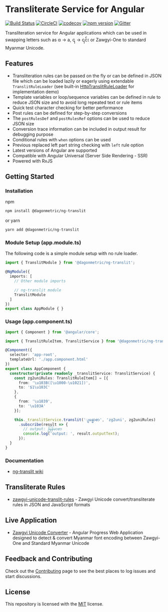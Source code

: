 # Transliterate Service for Angular

[![Build Status](https://dev.azure.com/DagonMetric/ng-translit/_apis/build/status/DagonMetric.ng-translit?branchName=master)](https://dev.azure.com/DagonMetric/ng-translit/_build/latest?definitionId=8&branchName=master)
[![CircleCI](https://circleci.com/gh/DagonMetric/ng-translit/tree/master.svg?style=svg)](https://circleci.com/gh/DagonMetric/ng-translit/tree/master)
[![codecov](https://codecov.io/gh/DagonMetric/ng-translit/branch/master/graph/badge.svg)](https://codecov.io/gh/DagonMetric/ng-translit)
[![npm version](https://img.shields.io/npm/v/@dagonmetric/ng-translit.svg)](https://www.npmjs.com/package/@dagonmetric/ng-translit)
[![Gitter](https://badges.gitter.im/DagonMetric/general.svg)](https://gitter.im/DagonMetric/general?utm_source=badge&utm_medium=badge&utm_campaign=pr-badge)

Transliteration service for Angular applications which can be used in swapping letters such as α → a, ၎ → ၎င်း or Zawgyi-One to standard Myanmar Unicode.

## Features

* Transliteration rules can be passed on the fly or can be defined in JSON file which can be loaded lazily or eagerly using extendable `TranslitRuleLoader` (see built-in [HttpTranslitRuleLoader](https://github.com/DagonMetric/ng-translit/blob/master/modules/ng-translit/http-loader/src/http-translit-rule-loader.ts) for implementation demo)
* Template variables or loop/sequence variables can be defined in rule to reduce JSON size and to avoid long repeated text or rule items
* Quick test character checking for better performance
* Post rules can be defined for step-by-step conversions
* The `postRulesDef` and `postRulesRef` options can be used to reduce JSON size
* Conversion trace information can be included in output result for debugging purpose
* Conditional rules with `when` options can be used
* Previous replaced left part string checking with `left` rule option
* Latest versions of Angular are supported
* Compatible with Angular Universal (Server Side Rendering - SSR)
* Powered with RxJS

## Getting Started

### Installation

npm

```bash
npm install @dagonmetric/ng-translit
```

or yarn

```bash
yarn add @dagonmetric/ng-translit
```

### Module Setup (app.module.ts)

The following code is a simple module setup with no rule loader.

```typescript
import { TranslitModule } from '@dagonmetric/ng-translit';

@NgModule({
  imports: [
    // Other module imports

    // ng-translit module
    TranslitModule
  ]
})
export class AppModule { }
```

### Usage (app.component.ts)

```typescript
import { Component } from '@angular/core';

import { TranslitRuleItem, TranslitService } from '@dagonmetric/ng-translit';

@Component({
  selector: 'app-root',
  templateUrl: './app.component.html'
})
export class AppComponent {
  constructor(private readonly _translitService: TranslitService) {
    const zg2uniRules: TranslitRuleItem[] = [{
      from: '\u103B([\u1000-\u1021])',
      to: '$1\u103C'
    },
    {
      from: '\u1039',
      to: '\u103A'
    }];

    this._translitService.translit('ျမန္မာစာ', 'zg2uni', zg2uniRules)
      .subscribe(result => {
        // output: မြန်မာစာ
        console.log('output: ', result.outputText);
      });
  }
}
```

### Documentation

* [ng-translit wiki](https://github.com/DagonMetric/ng-translit/wiki)

## Transliterate Rules

* [zawgyi-unicode-translit-rules](https://github.com/myanmartools/zawgyi-unicode-translit-rules) - Zawgyi Unicode convert/transliterate rules in JSON and JavaScript formats

## Live Application

* [Zawgyi Unicode Converter](https://zawgyi-unicode-converter.myanmartools.org) - Angular Progress Web Application designed to detect & convert Myanmar font encoding between Zawgyi-One and Standard Myanmar Unicode

## Feedback and Contributing

Check out the [Contributing](https://github.com/DagonMetric/ng-translit/blob/master/CONTRIBUTING.md) page to see the best places to log issues and start discussions.

## License

This repository is licensed with the [MIT](https://github.com/DagonMetric/ng-translit/blob/master/LICENSE) license.

